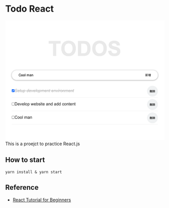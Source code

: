 # Todo React
![Cover](./todo-cover.png)
This is a proejct to practice React.js

## How to start
```
yarn install & yarn start
```

## Reference
- [React Tutorial for Beginners](https://ibaslogic.com/how-to-edit-todos-items-in-react/)
